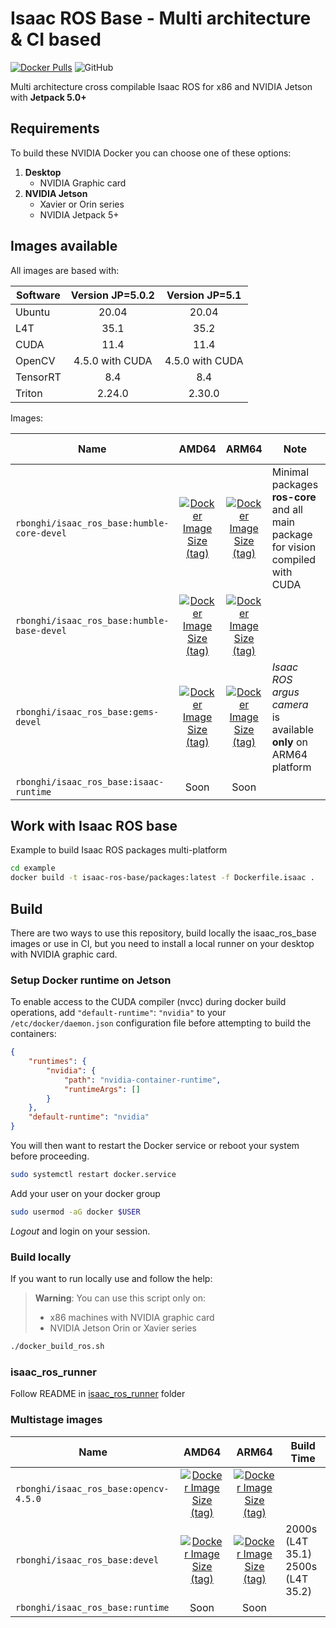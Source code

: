 # Isaac ROS Base - Multi architecture & CI based

[![Docker Pulls](https://img.shields.io/docker/pulls/rbonghi/isaac-ros-base)](https://hub.docker.com/r/rbonghi/isaac-ros-base) ![GitHub](https://img.shields.io/github/license/rbonghi/isaac_ros_base)

Multi architecture cross compilable Isaac ROS for x86 and NVIDIA Jetson with **Jetpack 5.0+**

## Requirements

To build these NVIDIA Docker you can choose one of these options:

1. **Desktop**
   * NVIDIA Graphic card
2. **NVIDIA Jetson**
   * Xavier or Orin series
   * NVIDIA Jetpack 5+

## Images available

All images are based with:

| Software | Version JP=5.0.2 | Version JP=5.1   |
|----------|:----------------:|:----------------:|
| Ubuntu   | 20.04            | 20.04            |
| L4T      | 35.1             | 35.2             |
| CUDA     | 11.4             | 11.4             |
| OpenCV   | 4.5.0 with CUDA  | 4.5.0 with CUDA  |
| TensorRT | 8.4              | 8.4              |
| Triton   | 2.24.0           | 2.30.0           |

Images:

| Name                                  | AMD64 | ARM64 | Note | Build Time |
|---------------------------------------|:-----:|:-----:|------|------|
| `rbonghi/isaac_ros_base:humble-core-devel` | [![Docker Image Size (tag)](https://img.shields.io/docker/image-size/rbonghi/isaac-ros-base/humble-core-devel?arch=amd64)](https://hub.docker.com/r/rbonghi/isaac-ros-base) | [![Docker Image Size (tag)](https://img.shields.io/docker/image-size/rbonghi/isaac-ros-base/humble-core-devel?arch=arm64)](https://hub.docker.com/r/rbonghi/isaac-ros-base) | Minimal packages **ros-core** and all main package for vision compiled with CUDA | 16000s (L4T 35.1)<br/>Xs (L4T 35.2) |
| `rbonghi/isaac_ros_base:humble-base-devel` | [![Docker Image Size (tag)](https://img.shields.io/docker/image-size/rbonghi/isaac-ros-base/humble-base-devel?arch=amd64)](https://hub.docker.com/r/rbonghi/isaac-ros-base) | [![Docker Image Size (tag)](https://img.shields.io/docker/image-size/rbonghi/isaac-ros-base/humble-base-devel?arch=arm64)](https://hub.docker.com/r/rbonghi/isaac-ros-base) |  |  |
| `rbonghi/isaac_ros_base:gems-devel` | [![Docker Image Size (tag)](https://img.shields.io/docker/image-size/rbonghi/isaac-ros-base/gems-devel?arch=amd64)](https://hub.docker.com/r/rbonghi/isaac-ros-base) | [![Docker Image Size (tag)](https://img.shields.io/docker/image-size/rbonghi/isaac-ros-base/gems-devel?arch=arm64)](https://hub.docker.com/r/rbonghi/isaac-ros-base) | *Isaac ROS argus camera* is available **only** on ARM64 platform |
| `rbonghi/isaac_ros_base:isaac-runtime`       | Soon   | Soon   |  |

## Work with Isaac ROS base

Example to build Isaac ROS packages multi-platform

```bash
cd example
docker build -t isaac-ros-base/packages:latest -f Dockerfile.isaac .
```

## Build

There are two ways to use this repository, build locally the isaac_ros_base images or use in CI, but you need to install a local runner on your desktop with NVIDIA graphic card.

### Setup Docker runtime on Jetson

To enable access to the CUDA compiler (nvcc) during docker build operations, add `"default-runtime"`: `"nvidia"` to your `/etc/docker/daemon.json` configuration file before attempting to build the containers:

```json
{
    "runtimes": {
        "nvidia": {
            "path": "nvidia-container-runtime",
            "runtimeArgs": []
        }
    },
    "default-runtime": "nvidia"
}
```

You will then want to restart the Docker service or reboot your system before proceeding.

```bash
sudo systemctl restart docker.service
```

Add your user on your docker group

```bash
sudo usermod -aG docker $USER
```

*Logout* and login on your session.

### Build locally

If you want to run locally use and follow the help:

> **Warning**:
> You can use this script only on:
>
> * x86 machines with NVIDIA graphic card
> * NVIDIA Jetson Orin or Xavier series

```bash
./docker_build_ros.sh
```

### isaac_ros_runner

Follow README in [isaac_ros_runner](isaac_ros_runner) folder

### Multistage images

| Name                                  | AMD64 | ARM64 | Build Time |
|---------------------------------------|:-----:|:-----:|------------|
| `rbonghi/isaac_ros_base:opencv-4.5.0`        | [![Docker Image Size (tag)](https://img.shields.io/docker/image-size/rbonghi/isaac-ros-base/opencv-4.5.0?arch=amd64)](https://hub.docker.com/r/rbonghi/isaac-ros-base) | [![Docker Image Size (tag)](https://img.shields.io/docker/image-size/rbonghi/isaac-ros-base/opencv-4.5.0?arch=arm64)](https://hub.docker.com/r/rbonghi/isaac-ros-base) | |
| `rbonghi/isaac_ros_base:devel`        | [![Docker Image Size (tag)](https://img.shields.io/docker/image-size/rbonghi/isaac-ros-base/devel?arch=amd64)](https://hub.docker.com/r/rbonghi/isaac-ros-base) | [![Docker Image Size (tag)](https://img.shields.io/docker/image-size/rbonghi/isaac-ros-base/devel?arch=arm64)](https://hub.docker.com/r/rbonghi/isaac-ros-base) |  2000s (L4T 35.1)<br/>2500s (L4T 35.2) |
| `rbonghi/isaac_ros_base:runtime`      | Soon   | Soon   | |
